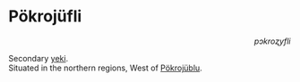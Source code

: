 
# Pökrojüfli

<div align="right"><i>pɔkroʐyfli</i></div>

Secondary [yeki](../Natural%20Science/Unique%20Species/yeki.md).  
Situated in the northern regions, West of [Pökrojüblu](Pökrojüblu.md).  